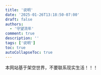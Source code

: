```yaml
---
title: '说明'
date: '2025-01-26T13:18:50-07:00'
draft: false
authors:
  - '守望流年'
comment: true
description: ''
tags: ['说明']
toc: true
autoCollapseToc: true
---
```


本网站基于架空世界，不要联系现实生活！！！
